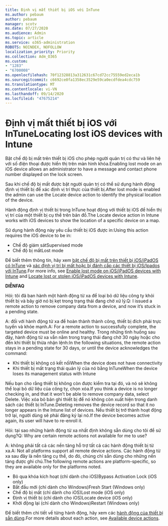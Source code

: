 ```yaml
---
title: Định vị mất thiết bị iOS với InTune
ms.author: pebaum
author: pebaum
manager: scotv
ms.date: 07/27/2020
ms.audience: Admin
ms.topic: article
ms.service: o365-administration
ROBOTS: NOINDEX, NOFOLLOW
localization_priority: Priority
ms.collection: Adm_O365
ms.custom:
- "1283"
- "6700008"
ms.openlocfilehash: 70f12328813a312631c67cd72cc75559ed2eca1b
ms.sourcegitcommit: c6692ce0fa1358ec3529e59ca0ecdfdea4cdc759
ms.translationtype: MT
ms.contentlocale: vi-VN
ms.lasthandoff: 09/14/2020
ms.locfileid: "47675214"
---
```

# <a name="locating-lost-ios-devices-with-intune"></a><span data-ttu-id="d56ec-102">Định vị mất thiết bị iOS với InTune</span><span class="sxs-lookup"><span data-stu-id="d56ec-102">Locating lost iOS devices with Intune</span></span>

<span data-ttu-id="d56ec-103">Bật chế độ bị mất trên thiết bị iOS cho phép người quản trị có thư và liên hệ với số điện thoại được hiển thị trên màn hình khóa.</span><span class="sxs-lookup"><span data-stu-id="d56ec-103">Enabling lost mode on an iOS device allows an administrator to have a message and contact phone number displayed on the lock screen.</span></span>

<span data-ttu-id="d56ec-104">Sau khi chế độ bị mất được bật người quản trị có thể sử dụng hành động định vị thiết bị để xác định vị trí thực của thiết bị.</span><span class="sxs-lookup"><span data-stu-id="d56ec-104">After lost mode is enabled the admin can use the Locate device action to identify the physical location of the device.</span></span>

<span data-ttu-id="d56ec-105">Hành động định vị thiết bị trong InTune hoạt động với thiết bị iOS để hiển thị vị trí của một thiết bị cụ thể trên bản đồ.</span><span class="sxs-lookup"><span data-stu-id="d56ec-105">The Locate device action in Intune works with iOS devices to show the location of a specific device on a map.</span></span>

<span data-ttu-id="d56ec-106">Sử dụng hành động này yêu cầu thiết bị iOS được in:</span><span class="sxs-lookup"><span data-stu-id="d56ec-106">Using this action requires the iOS device to be in:</span></span>

- <span data-ttu-id="d56ec-107">Chế độ giám sát</span><span class="sxs-lookup"><span data-stu-id="d56ec-107">Supervised mode</span></span>
- <span data-ttu-id="d56ec-108">Chế độ bị mất</span><span class="sxs-lookup"><span data-stu-id="d56ec-108">Lost mode</span></span>

<span data-ttu-id="d56ec-109">Để biết thêm thông tin, hãy xem [bật chế độ bị mất trên thiết bị iOS/iPadOS có InTune](https://docs.microsoft.com/intune/device-lost-mode) và [xác định vị trí bị mất hoặc bị đánh cắp các thiết bị iOS/Ipados với InTune](https://docs.microsoft.com/intune/device-locate).</span><span class="sxs-lookup"><span data-stu-id="d56ec-109">For more info, see [Enable lost mode on iOS/iPadOS devices with Intune](https://docs.microsoft.com/intune/device-lost-mode) and [Locate lost or stolen iOS/iPadOS devices with Intune](https://docs.microsoft.com/intune/device-locate).</span></span>

<span data-ttu-id="d56ec-110">**DIỄN**</span><span class="sxs-lookup"><span data-stu-id="d56ec-110">**FAQ**</span></span>

<span data-ttu-id="d56ec-111">Hỏi: tôi đã ban hành một hành động từ xa để loại bỏ dữ liệu công ty khỏi thiết bị và bây giờ nó bị kẹt trong trạng thái đang chờ xử lý.</span><span class="sxs-lookup"><span data-stu-id="d56ec-111">Q: I issued a remote action to remove company data from a device, and now it’s stuck in a pending state.</span></span>

<span data-ttu-id="d56ec-112">A: đối với hành động từ xa để hoàn thành thành công, thiết bị đích phải trực tuyến và khỏe mạnh.</span><span class="sxs-lookup"><span data-stu-id="d56ec-112">A: For a remote action to successfully complete, the targeted device must be online and healthy.</span></span> <span data-ttu-id="d56ec-113">Trong những tình huống sau đây, hành động từ xa vẫn nằm trong trạng thái đang chờ 30 ngày hoặc cho đến khi thiết bị thừa nhận lệnh:</span><span class="sxs-lookup"><span data-stu-id="d56ec-113">In the following situations, the remote action stays in a pending state for 30 days, or until the device acknowledges the command:</span></span>

- <span data-ttu-id="d56ec-114">Khi thiết bị không có kết nối</span><span class="sxs-lookup"><span data-stu-id="d56ec-114">When the device does not have connectivity</span></span>
- <span data-ttu-id="d56ec-115">Khi thiết bị mất trạng thái quản lý của nó bằng InTune</span><span class="sxs-lookup"><span data-stu-id="d56ec-115">When the device loses its management status with Intune</span></span>

<span data-ttu-id="d56ec-116">Nếu bạn cho rằng thiết bị không còn được kiểm tra tại đó, và nó sẽ không thể loại bỏ dữ liệu của công ty, chọn xóa.</span><span class="sxs-lookup"><span data-stu-id="d56ec-116">If you think a device is no longer checking in, and that it won’t be able to remove company data, select Delete.</span></span> <span data-ttu-id="d56ec-117">Việc xóa bỏ bản ghi thiết bị để nó không còn xuất hiện trong danh sách các thiết bị InTune.</span><span class="sxs-lookup"><span data-stu-id="d56ec-117">Deleting removes the device record so that it no longer appears in the Intune list of devices.</span></span> <span data-ttu-id="d56ec-118">Nếu thiết bị trở thành hoạt động trở lại, người dùng sẽ phải đăng ký lại nó.</span><span class="sxs-lookup"><span data-stu-id="d56ec-118">If the device becomes active again, its user will have to re-enroll it.</span></span>

<span data-ttu-id="d56ec-119">Hỏi: tại sao những hành động từ xa nhất định không sẵn dùng cho tôi để sử dụng?</span><span class="sxs-lookup"><span data-stu-id="d56ec-119">Q: Why are certain remote actions not available for me to use?</span></span>

<span data-ttu-id="d56ec-120">A: không phải tất cả các nền tảng hỗ trợ tất cả các hành động thiết bị từ xa.</span><span class="sxs-lookup"><span data-stu-id="d56ec-120">A: Not all platforms support all remote device actions.</span></span> <span data-ttu-id="d56ec-121">Các hành động từ xa sau đây là nền tảng cụ thể, do đó, chúng chỉ sẵn dùng cho những nền tảng được ghi chú.</span><span class="sxs-lookup"><span data-stu-id="d56ec-121">The following remote actions are platform-specific, so they are available only for the platforms noted.</span></span>

- <span data-ttu-id="d56ec-122">Bỏ qua khóa kích hoạt (chỉ dành cho iOS)</span><span class="sxs-lookup"><span data-stu-id="d56ec-122">Bypass Activation Lock (iOS only)</span></span>
- <span data-ttu-id="d56ec-123">Bắt đầu mới (chỉ dành cho Windows)</span><span class="sxs-lookup"><span data-stu-id="d56ec-123">Fresh Start (Windows only)</span></span>
- <span data-ttu-id="d56ec-124">Chế độ bị mất (chỉ dành cho iOS)</span><span class="sxs-lookup"><span data-stu-id="d56ec-124">Lost mode (iOS only)</span></span>
- <span data-ttu-id="d56ec-125">Định vị thiết bị (chỉ dành cho iOS)</span><span class="sxs-lookup"><span data-stu-id="d56ec-125">Locate device (iOS only)</span></span>
- <span data-ttu-id="d56ec-126">Khởi động lại (chỉ dành cho Windows)</span><span class="sxs-lookup"><span data-stu-id="d56ec-126">Restart (Windows only)</span></span>

<span data-ttu-id="d56ec-127">Để biết thêm chi tiết về từng hành động, hãy xem các [hành động của thiết bị sẵn dùng](https://docs.microsoft.com/intune/device-management#available-device-actions).</span><span class="sxs-lookup"><span data-stu-id="d56ec-127">For more details about each action, see [Available device actions](https://docs.microsoft.com/intune/device-management#available-device-actions).</span></span>